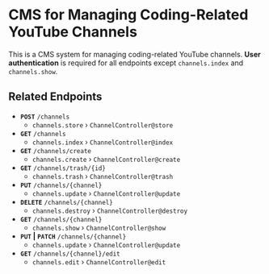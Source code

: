 # CMS for Managing Coding-Related YouTube Channels

This is a CMS system for managing coding-related YouTube channels.
**User authentication** is required for all endpoints except `channels.index` and `channels.show`.

## Related Endpoints

-   **`POST`** `/channels`
    -   `channels.store` › `ChannelController@store`
-   **`GET`** `/channels`
    -   `channels.index` › `ChannelController@index`
-   **`GET`** `/channels/create`
    -   `channels.create` › `ChannelController@create`
-   **`GET`** `/channels/trash/{id}`
    -   `channels.trash` › `ChannelController@trash`
-   **`PUT`** `/channels/{channel}`
    -   `channels.update` › `ChannelController@update`
-   **`DELETE`** `/channels/{channel}`
    -   `channels.destroy` › `ChannelController@destroy`
-   **`GET`** `/channels/{channel}`
    -   `channels.show` › `ChannelController@show`
-   **`PUT` | `PATCH`** `/channels/{channel}`
    -   `channels.update` › `ChannelController@update`
-   **`GET`** `/channels/{channel}/edit`
    -   `channels.edit` › `ChannelController@edit`
